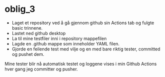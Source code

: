 # oblig_3


- Laget et repository ved å gå gjennom github sin Actions tab og fulgte basic trinnene.
- Lastet ned github desktop
- La til mine testfiler inni i repository mappefilen
- Lagde en .github mappe som inneholder YAML filen.
- Gjorde en feilende test med vilje og en med bare riktig tester, committed og pushet dem.

Mine tester blir nå automatisk testet og loggene vises i min Github Actions hver gang jeg committer og pusher. 
